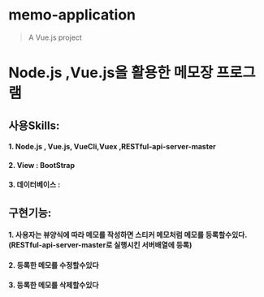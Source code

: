# memo-application

> A Vue.js project

# Node.js ,Vue.js을 활용한 메모장 프로그램
## 사용Skills: 
####         1. Node.js , Vue.js, VueCli,Vuex ,RESTful-api-server-master
####         2. View : BootStrap
####         3. 데이터베이스 :


## 구현기능: 
####         1. 사용자는 뷰양식에 따라 메모를 작성하면 스티커 메모처럼 메모를 등록할수있다.(RESTful-api-server-master로 실행시킨 서버배열에                                                                                            등록)
####         2.          등록한 메모를 수정할수있다
####         3.          등록한 메모를 삭제할수있다

